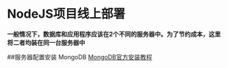 # NodeJS项目线上部署

**一般情况下，数据库和应用程序应该在2个不同的服务器中。为了节约成本，这里将二者均装在同一台服务器中**

##服务器配置安装 MongoDB
[MongoDB官方安装教程](https://docs.mongodb.com/manual/tutorial/install-mongodb-on-ubuntu/)